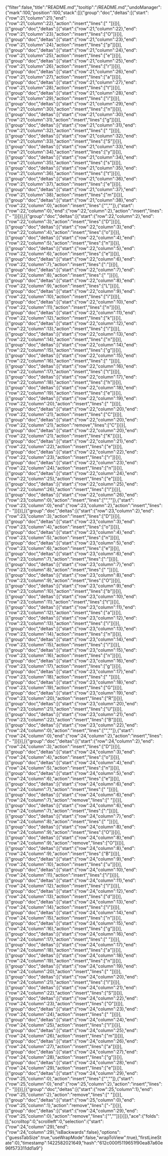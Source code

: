 {"filter":false,"title":"README.md","tooltip":"/README.md","undoManager":{"mark":100,"position":100,"stack":[[{"group":"doc","deltas":[{"start":{"row":21,"column":21},"end":{"row":21,"column":22},"action":"insert","lines":[" "]}]}],[{"group":"doc","deltas":[{"start":{"row":21,"column":22},"end":{"row":21,"column":23},"action":"insert","lines":["O"]}]}],[{"group":"doc","deltas":[{"start":{"row":21,"column":23},"end":{"row":21,"column":24},"action":"insert","lines":["p"]}]}],[{"group":"doc","deltas":[{"start":{"row":21,"column":24},"end":{"row":21,"column":25},"action":"insert","lines":["e"]}]}],[{"group":"doc","deltas":[{"start":{"row":21,"column":25},"end":{"row":21,"column":26},"action":"insert","lines":["r"]}]}],[{"group":"doc","deltas":[{"start":{"row":21,"column":26},"end":{"row":21,"column":27},"action":"insert","lines":["a"]}]}],[{"group":"doc","deltas":[{"start":{"row":21,"column":27},"end":{"row":21,"column":28},"action":"insert","lines":["t"]}]}],[{"group":"doc","deltas":[{"start":{"row":21,"column":28},"end":{"row":21,"column":29},"action":"insert","lines":["i"]}]}],[{"group":"doc","deltas":[{"start":{"row":21,"column":29},"end":{"row":21,"column":30},"action":"insert","lines":["n"]}]}],[{"group":"doc","deltas":[{"start":{"row":21,"column":30},"end":{"row":21,"column":31},"action":"insert","lines":["g"]}]}],[{"group":"doc","deltas":[{"start":{"row":21,"column":31},"end":{"row":21,"column":32},"action":"insert","lines":[" "]}]}],[{"group":"doc","deltas":[{"start":{"row":21,"column":32},"end":{"row":21,"column":33},"action":"insert","lines":["S"]}]}],[{"group":"doc","deltas":[{"start":{"row":21,"column":33},"end":{"row":21,"column":34},"action":"insert","lines":["y"]}]}],[{"group":"doc","deltas":[{"start":{"row":21,"column":34},"end":{"row":21,"column":35},"action":"insert","lines":["s"]}]}],[{"group":"doc","deltas":[{"start":{"row":21,"column":35},"end":{"row":21,"column":36},"action":"insert","lines":["t"]}]}],[{"group":"doc","deltas":[{"start":{"row":21,"column":36},"end":{"row":21,"column":37},"action":"insert","lines":["e"]}]}],[{"group":"doc","deltas":[{"start":{"row":21,"column":37},"end":{"row":21,"column":38},"action":"insert","lines":["m"]}]}],[{"group":"doc","deltas":[{"start":{"row":21,"column":38},"end":{"row":22,"column":0},"action":"insert","lines":["",""]},{"start":{"row":22,"column":0},"end":{"row":22,"column":2},"action":"insert","lines":["- "]}]}],[{"group":"doc","deltas":[{"start":{"row":22,"column":2},"end":{"row":22,"column":3},"action":"insert","lines":["D"]}]}],[{"group":"doc","deltas":[{"start":{"row":22,"column":3},"end":{"row":22,"column":4},"action":"insert","lines":["o"]}]}],[{"group":"doc","deltas":[{"start":{"row":22,"column":4},"end":{"row":22,"column":5},"action":"insert","lines":["n"]}]}],[{"group":"doc","deltas":[{"start":{"row":22,"column":5},"end":{"row":22,"column":6},"action":"insert","lines":["e"]}]}],[{"group":"doc","deltas":[{"start":{"row":22,"column":6},"end":{"row":22,"column":7},"action":"insert","lines":[":"]}]}],[{"group":"doc","deltas":[{"start":{"row":22,"column":7},"end":{"row":22,"column":8},"action":"insert","lines":[" "]}]}],[{"group":"doc","deltas":[{"start":{"row":22,"column":8},"end":{"row":22,"column":9},"action":"insert","lines":["L"]}]}],[{"group":"doc","deltas":[{"start":{"row":22,"column":9},"end":{"row":22,"column":10},"action":"insert","lines":["i"]}]}],[{"group":"doc","deltas":[{"start":{"row":22,"column":10},"end":{"row":22,"column":11},"action":"insert","lines":["n"]}]}],[{"group":"doc","deltas":[{"start":{"row":22,"column":11},"end":{"row":22,"column":12},"action":"insert","lines":["k"]}]}],[{"group":"doc","deltas":[{"start":{"row":22,"column":12},"end":{"row":22,"column":13},"action":"insert","lines":["i"]}]}],[{"group":"doc","deltas":[{"start":{"row":22,"column":13},"end":{"row":22,"column":14},"action":"insert","lines":["n"]}]}],[{"group":"doc","deltas":[{"start":{"row":22,"column":14},"end":{"row":22,"column":15},"action":"insert","lines":["g"]}]}],[{"group":"doc","deltas":[{"start":{"row":22,"column":15},"end":{"row":22,"column":16},"action":"insert","lines":[" "]}]}],[{"group":"doc","deltas":[{"start":{"row":22,"column":16},"end":{"row":22,"column":17},"action":"insert","lines":["t"]}]}],[{"group":"doc","deltas":[{"start":{"row":22,"column":17},"end":{"row":22,"column":18},"action":"insert","lines":["h"]}]}],[{"group":"doc","deltas":[{"start":{"row":22,"column":18},"end":{"row":22,"column":19},"action":"insert","lines":["e"]}]}],[{"group":"doc","deltas":[{"start":{"row":22,"column":19},"end":{"row":22,"column":20},"action":"insert","lines":[" "]}]}],[{"group":"doc","deltas":[{"start":{"row":22,"column":20},"end":{"row":22,"column":21},"action":"insert","lines":["C"]}]}],[{"group":"doc","deltas":[{"start":{"row":22,"column":20},"end":{"row":22,"column":21},"action":"remove","lines":["C"]}]}],[{"group":"doc","deltas":[{"start":{"row":22,"column":20},"end":{"row":22,"column":21},"action":"insert","lines":["K"]}]}],[{"group":"doc","deltas":[{"start":{"row":22,"column":21},"end":{"row":22,"column":22},"action":"insert","lines":["e"]}]}],[{"group":"doc","deltas":[{"start":{"row":22,"column":22},"end":{"row":22,"column":23},"action":"insert","lines":["r"]}]}],[{"group":"doc","deltas":[{"start":{"row":22,"column":23},"end":{"row":22,"column":24},"action":"insert","lines":["n"]}]}],[{"group":"doc","deltas":[{"start":{"row":22,"column":24},"end":{"row":22,"column":25},"action":"insert","lines":["e"]}]}],[{"group":"doc","deltas":[{"start":{"row":22,"column":25},"end":{"row":22,"column":26},"action":"insert","lines":["l"]}]}],[{"group":"doc","deltas":[{"start":{"row":22,"column":26},"end":{"row":23,"column":0},"action":"insert","lines":["",""]},{"start":{"row":23,"column":0},"end":{"row":23,"column":2},"action":"insert","lines":["- "]}]}],[{"group":"doc","deltas":[{"start":{"row":23,"column":2},"end":{"row":23,"column":3},"action":"insert","lines":["D"]}]}],[{"group":"doc","deltas":[{"start":{"row":23,"column":3},"end":{"row":23,"column":4},"action":"insert","lines":["o"]}]}],[{"group":"doc","deltas":[{"start":{"row":23,"column":4},"end":{"row":23,"column":5},"action":"insert","lines":["n"]}]}],[{"group":"doc","deltas":[{"start":{"row":23,"column":5},"end":{"row":23,"column":6},"action":"insert","lines":["e"]}]}],[{"group":"doc","deltas":[{"start":{"row":23,"column":6},"end":{"row":23,"column":7},"action":"insert","lines":[":"]}]}],[{"group":"doc","deltas":[{"start":{"row":23,"column":7},"end":{"row":23,"column":8},"action":"insert","lines":[" "]}]}],[{"group":"doc","deltas":[{"start":{"row":23,"column":8},"end":{"row":23,"column":9},"action":"insert","lines":["O"]}]}],[{"group":"doc","deltas":[{"start":{"row":23,"column":9},"end":{"row":23,"column":10},"action":"insert","lines":["b"]}]}],[{"group":"doc","deltas":[{"start":{"row":23,"column":10},"end":{"row":23,"column":11},"action":"insert","lines":["t"]}]}],[{"group":"doc","deltas":[{"start":{"row":23,"column":11},"end":{"row":23,"column":12},"action":"insert","lines":["a"]}]}],[{"group":"doc","deltas":[{"start":{"row":23,"column":12},"end":{"row":23,"column":13},"action":"insert","lines":["i"]}]}],[{"group":"doc","deltas":[{"start":{"row":23,"column":13},"end":{"row":23,"column":14},"action":"insert","lines":["n"]}]}],[{"group":"doc","deltas":[{"start":{"row":23,"column":14},"end":{"row":23,"column":15},"action":"insert","lines":["i"]}]}],[{"group":"doc","deltas":[{"start":{"row":23,"column":15},"end":{"row":23,"column":16},"action":"insert","lines":["n"]}]}],[{"group":"doc","deltas":[{"start":{"row":23,"column":16},"end":{"row":23,"column":17},"action":"insert","lines":["g"]}]}],[{"group":"doc","deltas":[{"start":{"row":23,"column":17},"end":{"row":23,"column":18},"action":"insert","lines":[" "]}]}],[{"group":"doc","deltas":[{"start":{"row":23,"column":18},"end":{"row":23,"column":19},"action":"insert","lines":["G"]}]}],[{"group":"doc","deltas":[{"start":{"row":23,"column":19},"end":{"row":23,"column":20},"action":"insert","lines":["R"]}]}],[{"group":"doc","deltas":[{"start":{"row":23,"column":20},"end":{"row":23,"column":21},"action":"insert","lines":["U"]}]}],[{"group":"doc","deltas":[{"start":{"row":23,"column":21},"end":{"row":23,"column":22},"action":"insert","lines":["B"]}]}],[{"group":"doc","deltas":[{"start":{"row":23,"column":22},"end":{"row":24,"column":0},"action":"insert","lines":["",""]},{"start":{"row":24,"column":0},"end":{"row":24,"column":2},"action":"insert","lines":["- "]}]}],[{"group":"doc","deltas":[{"start":{"row":24,"column":2},"end":{"row":24,"column":3},"action":"insert","lines":["D"]}]}],[{"group":"doc","deltas":[{"start":{"row":24,"column":3},"end":{"row":24,"column":4},"action":"insert","lines":["o"]}]}],[{"group":"doc","deltas":[{"start":{"row":24,"column":4},"end":{"row":24,"column":5},"action":"insert","lines":["n"]}]}],[{"group":"doc","deltas":[{"start":{"row":24,"column":5},"end":{"row":24,"column":6},"action":"insert","lines":["e"]}]}],[{"group":"doc","deltas":[{"start":{"row":24,"column":6},"end":{"row":24,"column":7},"action":"insert","lines":[" "]}]}],[{"group":"doc","deltas":[{"start":{"row":24,"column":6},"end":{"row":24,"column":7},"action":"remove","lines":[" "]}]}],[{"group":"doc","deltas":[{"start":{"row":24,"column":6},"end":{"row":24,"column":7},"action":"insert","lines":[":"]}]}],[{"group":"doc","deltas":[{"start":{"row":24,"column":7},"end":{"row":24,"column":8},"action":"insert","lines":[" "]}]}],[{"group":"doc","deltas":[{"start":{"row":24,"column":8},"end":{"row":24,"column":9},"action":"insert","lines":["O"]}]}],[{"group":"doc","deltas":[{"start":{"row":24,"column":8},"end":{"row":24,"column":9},"action":"remove","lines":["O"]}]}],[{"group":"doc","deltas":[{"start":{"row":24,"column":8},"end":{"row":24,"column":9},"action":"insert","lines":["B"]}]}],[{"group":"doc","deltas":[{"start":{"row":24,"column":9},"end":{"row":24,"column":10},"action":"insert","lines":["u"]}]}],[{"group":"doc","deltas":[{"start":{"row":24,"column":10},"end":{"row":24,"column":11},"action":"insert","lines":["i"]}]}],[{"group":"doc","deltas":[{"start":{"row":24,"column":11},"end":{"row":24,"column":12},"action":"insert","lines":["l"]}]}],[{"group":"doc","deltas":[{"start":{"row":24,"column":12},"end":{"row":24,"column":13},"action":"insert","lines":["d"]}]}],[{"group":"doc","deltas":[{"start":{"row":24,"column":13},"end":{"row":24,"column":14},"action":"insert","lines":["i"]}]}],[{"group":"doc","deltas":[{"start":{"row":24,"column":14},"end":{"row":24,"column":15},"action":"insert","lines":["n"]}]}],[{"group":"doc","deltas":[{"start":{"row":24,"column":15},"end":{"row":24,"column":16},"action":"insert","lines":["g"]}]}],[{"group":"doc","deltas":[{"start":{"row":24,"column":16},"end":{"row":24,"column":17},"action":"insert","lines":[" "]}]}],[{"group":"doc","deltas":[{"start":{"row":24,"column":17},"end":{"row":24,"column":18},"action":"insert","lines":["a"]}]}],[{"group":"doc","deltas":[{"start":{"row":24,"column":18},"end":{"row":24,"column":19},"action":"insert","lines":["n"]}]}],[{"group":"doc","deltas":[{"start":{"row":24,"column":19},"end":{"row":24,"column":20},"action":"insert","lines":[" "]}]}],[{"group":"doc","deltas":[{"start":{"row":24,"column":20},"end":{"row":24,"column":21},"action":"insert","lines":["I"]}]}],[{"group":"doc","deltas":[{"start":{"row":24,"column":21},"end":{"row":24,"column":22},"action":"insert","lines":["S"]}]}],[{"group":"doc","deltas":[{"start":{"row":24,"column":22},"end":{"row":24,"column":23},"action":"insert","lines":["O"]}]}],[{"group":"doc","deltas":[{"start":{"row":24,"column":23},"end":{"row":24,"column":24},"action":"insert","lines":[" "]}]}],[{"group":"doc","deltas":[{"start":{"row":24,"column":24},"end":{"row":24,"column":25},"action":"insert","lines":["I"]}]}],[{"group":"doc","deltas":[{"start":{"row":24,"column":25},"end":{"row":24,"column":26},"action":"insert","lines":["m"]}]}],[{"group":"doc","deltas":[{"start":{"row":24,"column":26},"end":{"row":24,"column":27},"action":"insert","lines":["a"]}]}],[{"group":"doc","deltas":[{"start":{"row":24,"column":27},"end":{"row":24,"column":28},"action":"insert","lines":["g"]}]}],[{"group":"doc","deltas":[{"start":{"row":24,"column":28},"end":{"row":24,"column":29},"action":"insert","lines":["e"]}]}],[{"group":"doc","deltas":[{"start":{"row":24,"column":29},"end":{"row":25,"column":0},"action":"insert","lines":["",""]},{"start":{"row":25,"column":0},"end":{"row":25,"column":2},"action":"insert","lines":["- "]}]}],[{"group":"doc","deltas":[{"start":{"row":25,"column":1},"end":{"row":25,"column":2},"action":"remove","lines":[" "]}]}],[{"group":"doc","deltas":[{"start":{"row":25,"column":0},"end":{"row":25,"column":1},"action":"remove","lines":["-"]}]}],[{"group":"doc","deltas":[{"start":{"row":24,"column":29},"end":{"row":25,"column":0},"action":"remove","lines":["",""]}]}]]},"ace":{"folds":[],"scrolltop":0,"scrollleft":0,"selection":{"start":{"row":24,"column":29},"end":{"row":24,"column":29},"isBackwards":false},"options":{"guessTabSize":true,"useWrapMode":false,"wrapToView":true},"firstLineState":0},"timestamp":1422582021649,"hash":"612c000f5119651f90ea87a60e96f573311dd1a9"}